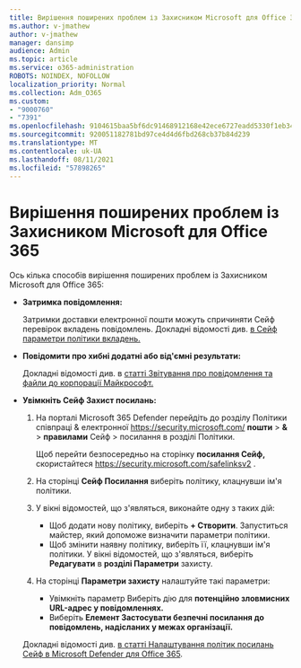 ```yaml
---
title: Вирішення поширених проблем із Захисником Microsoft для Office 365
ms.author: v-jmathew
author: v-jmathew
manager: dansimp
audience: Admin
ms.topic: article
ms.service: o365-administration
ROBOTS: NOINDEX, NOFOLLOW
localization_priority: Normal
ms.collection: Adm_O365
ms.custom:
- "9000760"
- "7391"
ms.openlocfilehash: 9104615baa5bf6dc91468912168e42ece6727eadd5330f1eb34e2a9170568b26
ms.sourcegitcommit: 920051182781bd97ce4d4d6fbd268cb37b84d239
ms.translationtype: MT
ms.contentlocale: uk-UA
ms.lasthandoff: 08/11/2021
ms.locfileid: "57898265"
---
```

# <a name="fix-common-problems-with-microsoft-defender-for-office-365"></a>Вирішення поширених проблем із Захисником Microsoft для Office 365

Ось кілька способів вирішення поширених проблем із Захисником Microsoft для Office 365:

- **Затримка повідомлення:**

  Затримки доставки електронної пошти можуть спричиняти Сейф перевірок вкладень повідомлень. Докладні відомості див. [в Сейф параметри політики вкладень.](https://docs.microsoft.com/microsoft-365/security/office-365-security/safe-attachments#safe-attachments-policy-settings)

- **Повідомити про хибні додатні або від'ємні результати:**

  Докладні відомості див. в [статті Звітування про повідомлення та файли до корпорації Майкрософт.](https://docs.microsoft.com/microsoft-365/security/office-365-security/report-junk-email-messages-to-microsoft)

- **Увімкніть Сейф Захист посилань:**

  1. На порталі Microsoft 365 Defender перейдіть до розділу Політики співпраці & електронної <https://security.microsoft.com/> **пошти** \> **&** \> **правилами** Сейф \>   посилання в розділі Політики.

     Щоб перейти безпосередньо на сторінку **посилання Сейф,** скористайтеся <https://security.microsoft.com/safelinksv2> .

  2. На сторінці **Сейф Посилання** виберіть політику, клацнувши ім'я політики.
  3. У вікні відомостей, що з'являться, виконайте одну з таких дій:
     - Щоб додати нову політику, виберіть **+ Створити**. Запуститься майстер, який допоможе визначити параметри політики.
     - Щоб змінити наявну політику, виберіть її, клацнувши ім'я політики. У вікні відомостей, що з'являться, виберіть **Редагувати** в **розділі Параметри** захисту.
  4. На сторінці **Параметри захисту** налаштуйте такі параметри:
     - Увімкніть параметр Виберіть дію для **потенційно зловмисних URL-адрес у повідомленнях.**
     - Виберіть **Елемент Застосувати безпечні посилання до повідомлень, надісланих у межах організації.**

  Докладні відомості див. [в статті Налаштування політик посилань Сейф в Microsoft Defender для Office 365](https://docs.microsoft.com/microsoft-365/security/office-365-security/set-up-safe-links-policies).
